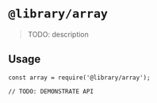 # `@library/array`

> TODO: description

## Usage

```
const array = require('@library/array');

// TODO: DEMONSTRATE API
```
